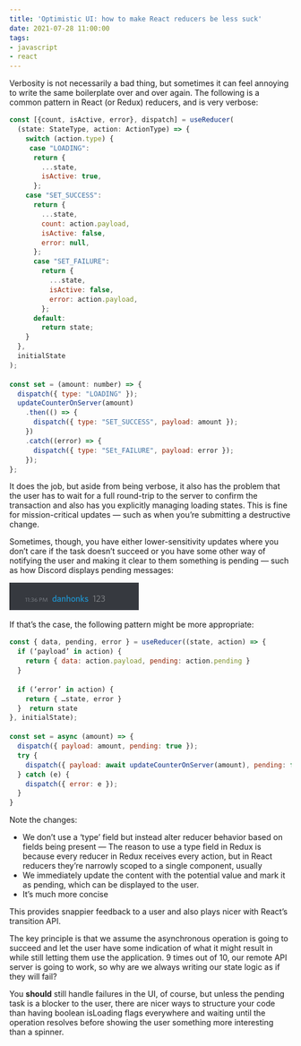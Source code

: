 ```yaml
---
title: 'Optimistic UI: how to make React reducers be less suck'
date: 2021-07-28 11:00:00
tags:
- javascript
- react
---
```


Verbosity is not necessarily a bad thing, but sometimes it can feel annoying to write the same boilerplate over and over again. The following is a common pattern in React (or Redux) reducers, and is very verbose:

```js
const [{count, isActive, error}, dispatch] = useReducer(
  (state: StateType, action: ActionType) => {
    switch (action.type) {
     case "LOADING":
      return {
        ...state,
        isActive: true,
      };
    case "SET_SUCCESS":
      return {
        ...state,
        count: action.payload,
        isActive: false,
        error: null,
      };
      case "SET_FAILURE":
        return {
          ...state,
          isActive: false,
          error: action.payload,
        };
      default:
        return state;
    }
  },
  initialState
);

const set = (amount: number) => {
  dispatch({ type: "LOADING" });
  updateCounterOnServer(amount)
    .then(() => {
      dispatch({ type: "SET_SUCCESS", payload: amount });
    })
    .catch((error) => {
      dispatch({ type: "SEt_FAILURE", payload: error });
    });
};
```

It does the job, but aside from being verbose, it also has the problem that the user has to wait for a full round-trip to the server to confirm the transaction and also has you explicitly managing loading states. This is fine for mission-critical updates — such as when you’re submitting a destructive change.

Sometimes, though, you have either lower-sensitivity updates where you don’t care if the task doesn’t succeed or you have some other way of notifying the user and making it clear to them something is pending — such as how Discord displays pending messages:

![Displays a message being sent by Dan in Discord that is still in the pending state. Messages in the pending state are visibly distinguished from messages in the sent state by having a slightly darker colour to them](/images/discord-badge.png)

If that’s the case, the following pattern might be more appropriate:

```js
const { data, pending, error } = useReducer((state, action) => {
  if (‘payload’ in action) {
    return { data: action.payload, pending: action.pending }
  }

  if (‘error’ in action) {
    return { …state, error }
  }  return state
}, initialState);

const set = async (amount) => {
  dispatch({ payload: amount, pending: true });
  try {
    dispatch({ payload: await updateCounterOnServer(amount), pending: false });
  } catch (e) {
    dispatch({ error: e });
  }
}
```

Note the changes:
* We don’t use a ‘type’ field but instead alter reducer behavior based on fields being present — The reason to use a type field in Redux is because every reducer in Redux receives every action, but in React reducers they’re narrowly scoped to a single component, usually
* We immediately update the content with the potential value and mark it as pending, which can be displayed to the user.
* It’s much more concise

This provides snappier feedback to a user and also plays nicer with React’s transition API.

The key principle is that we assume the asynchronous operation is going to succeed and let the user have some indication of what it might result in while still letting them use the application. 9 times out of 10, our remote API server is going to work, so why are we always writing our state logic as if they will fail?

You **should** still handle failures in the UI, of course, but unless the pending task is a blocker to the user, there are nicer ways to structure your code than having boolean isLoading flags everywhere and waiting until the operation resolves before showing the user something more interesting than a spinner.